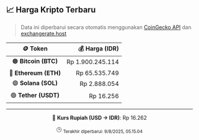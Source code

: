 

<!-- HARGA_KRIPTO -->
## 📈 Harga Kripto Terbaru

> Data ini diperbarui secara otomatis menggunakan [CoinGecko API](https://www.coingecko.com/) dan [exchangerate.host](https://exchangerate.host/)

<div align="center">

| 🪙 Token | 💰 Harga (IDR) |
|:------:|---------------:|
| 🟠 **Bitcoin (BTC)**   | Rp 1.900.245.114 |
| 🔵 **Ethereum (ETH)**  | Rp 65.535.749 |
| 🟣 **Solana (SOL)**    | Rp 2.888.054 |
| 🟢 **Tether (USDT)**   | Rp 16.256 |

---

💱 **Kurs Rupiah (USD → IDR)**: Rp 16.262

🕒 <sub>Terakhir diperbarui: 9/8/2025, 05.15.04</sub>

</div>
<!-- /HARGA_KRIPTO -->